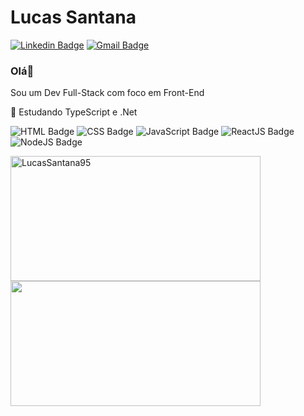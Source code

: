 # **Lucas Santana** 


[![Linkedin Badge](https://img.shields.io/badge/-Lucas%20Santana-blue?style=flat-square&logo=Linkedin&logoColor=white&link=https://www.linkedin.com/in/lucas-santana-74065b141/)](https://www.linkedin.com/in/lucas-santana-74065b141/)
[![Gmail Badge](https://img.shields.io/badge/-lucassg1995@gmail.com-c14438?style=flat-square&logo=Gmail&logoColor=white&link=mailto:lucassg1995@gmail.com)](mailto:lucassg1995@gmail.com)

### Olá👋
Sou um Dev Full-Stack com foco em Front-End

🌱 Estudando TypeScript e .Net


![HTML Badge](https://img.shields.io/badge/-HTML-orange)
![CSS Badge](https://img.shields.io/badge/-CSS-blue)
![JavaScript Badge](https://img.shields.io/badge/-JavaScript-yellow)
![ReactJS Badge](https://img.shields.io/badge/-ReactJS-blue)
![NodeJS Badge](https://img.shields.io/badge/-Node.js-green) 
<div>
  <img height='200px' width='400px' src="https://github-readme-stats.vercel.app/api?username=LucasSantana95&show_icons=true&theme=radical" alt="LucasSantana95" />
  <img height='200px' width='400px' src="https://github-readme-stats.vercel.app/api/top-langs/?username=LucasSantana95&layout=compact&langs_counts=16&theme=dracula" />
</div>
